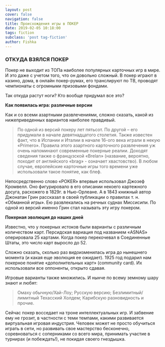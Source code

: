 ```yaml
---
layout: post
cover: false
navigation: false
title: Происхождения игры в ПОКЕР
date: 2019-02-05 10:18:00
tags: fiction
subclass: 'post tag-fiction'
author: Fishka
---
```


### ОТКУДА ВЗЯЛСЯ ПОКЕР

Покер не выходит из ТОПа наиболее популярных карточных игр в мире. И это даже с учетом того, что он довольно сложный. В покер играют в казино, дома, в онлайн покер-румах, его транслируют по ТВ, проводят чемпионаты с огромными призовыми фондами. 

Так откуда растут ноги? Кто вообще придумал все это?

**Как появилась игра: различные версии**

Как и со всеми азартными развлечениями, сложно сказать, какой из нижеприведенных вариантов наиболее правдивый. 

> По одной из версий покеру лет пятьсот. По другой – его придумали в начале девятнадцатого столетия. 
> Также известен факт, что в Испании и Италии в начале 16-ого века играли в некую «Primero». Правила этого азартного карточного развлечения уж очень напоминают современные покерные реалии. 
> Доходят сведения также о французской «Brelan» (название, вероятно, походит от английского «brag» - означает хвастовство). В любом случае, европейские карточные игры того времени уже использовали такое понятие, как блеф.

Непосредственно слово «POKER» впервые использовал Джозеф Кромвелл. Оно фигурировало в его описании некоего картежного досуга, расхожего в 1829г. в Нью-Орлеане. А в 1843 книжный автор Джонатан Грин рассказал в своей публикации о правилах т. н. «Обманной игры». Ею развлекались на речных суднах Миссисипи. По одной из версий именно Грин стал называть эту игру покером.

**Покерная эволюция до наших дней**

Известно, что у покерных истоков были варианты с различным количеством карт. Персидская вариация под названием «ASNAS» оперировала 25 картами. Когда покер перекочевал в Соединенные Штаты, это число карт выросло до 52. 

Сложно сказать, сколько раз видоизменилась игра до нынешнего момента (и какая еще эволюция ее ожидает). 1925 год подарил нам покерное понятие «дополнительных карт» (community card). Их использовали все оппоненты, открыто сдавая. 

Игровые варианты также множились. И нынче по всему земному шару знают и любят:

> Омаху обычную/Хай-Лоу;
> Русскую версию;
> Безлимитный/лимитный Техасский Холдем;
> Карибскую разновидность и прочие.

Сейчас покер восседает на троне интеллектуальных игр. И забвение ему не грозит, в частности с теми темпами, какими развивается виртуальная игровая индустрия. Человек может не просто обучиться играть в сети, но развивать свое мастерство бесконечно, соревноваться с соперниками со всего мира, принимать участие в турнирах (и побеждать!), не покидая своего гнездышка. 

 
